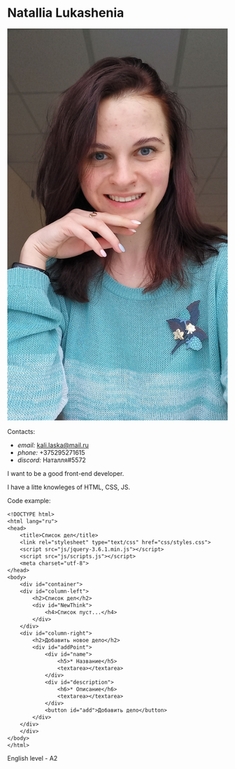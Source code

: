 # Natallia Lukashenia

![My photo](my-image.jpg)

Contacts:
* *email:* kali.laska@mail.ru
* *phone:* +375295271615
* *discord:* Наталля#5572

I want to be a good front-end developer.

I have a litte knowleges of HTML, CSS, JS.

Code example:
```
<!DOCTYPE html>
<html lang="ru">
<head>
	<title>Список дел</title>
	<link rel="stylesheet" type="text/css" href="css/styles.css">
	<script src="js/jquery-3.6.1.min.js"></script>
	<script src="js/scripts.js"></script>
	<meta charset="utf-8">
</head>
<body>
	<div id="container">
	<div id="column-left">
		<h2>Список дел</h2>
		<div id="NewThink">
			<h4>Список пуст...</h4>
		</div>
	</div>
	<div id="column-right">
		<h2>Добавить новое дело</h2>
		<div id="addPoint">
			<div id="name">
				<h5>* Название</h5>
				<textarea></textarea>
			</div>
			<div id="description">
				<h6>* Описание</h6>
				<textarea></textarea>
			</div>
			<button id="add">Добавить дело</button>
		</div>
	</div>
	</div>
</body>
</html>
```
English level - A2 